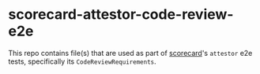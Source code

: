 # scorecard-attestor-code-review-e2e

This repo contains file(s) that are used as part of [scorecard](https://github.com/ossf/scorecard)'s `attestor` e2e tests, specifically its `CodeReviewRequirements`.
